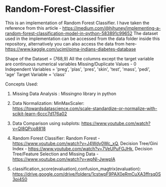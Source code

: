 # Random-Forest-Classifier

This is an implementation of Random Forest Classifier. I have taken the reference from this article - https://medium.com/@hjhuney/implementing-a-random-forest-classification-model-in-python-583891c99652
The dataset used in the implementation can be accessed from the data folder inside this repository, alternatively you can also access the data from here- https://www.kaggle.com/uciml/pima-indians-diabetes-database

Shape of the Dataset = (768,9)
All the columns except the target variable are continuous numerical variables
Missing/Duplicate Values - 0
Independent Variables = 'preg', 'plas', 'pres', 'skin', 'test', 'mass', 'pedi', 'age'
Target Variable = 'class' 

Concepts Used:
1. Missing Data Analysis : Missingno library in python
2. Data Normalization: MinMaxScaler: https://towardsdatascience.com/scale-standardize-or-normalize-with-scikit-learn-6ccc7d176a02
3. Data Comparison using subplots: https://www.youtube.com/watch?v=Ql8QPcp8818
4. Random Forest Classifier: Random Forest - https://www.youtube.com/watch?v=J4Wdy0Wc_xQ, Decision Tree/Gini Index - https://www.youtube.com/watch?v=7VeUPuFGJHk, Decision Tree/Feature Selection and Missing Data - https://www.youtube.com/watch?v=wpNl-JwwplA

5. classification_score(evaluation),confusion_magtrix(evaluation): https://drive.google.com/drive/folders/1cstwpF9PAX0eRmCuXA3ffrsq0S3pi4S0
